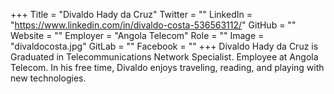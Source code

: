 +++
Title = "Divaldo Hady da Cruz"
Twitter = ""
LinkedIn = "https://www.linkedin.com/in/divaldo-costa-536563112/"
GitHub = ""
Website = ""
Employer = "Angola Telecom"
Role = ""
Image = "divaldocosta.jpg"
GitLab = ""
Facebook = ""
+++
Divaldo Hady da Cruz is Graduated in Telecommunications Network Specialist. Employee at Angola Telecom. In his free time, Divaldo enjoys traveling, reading, and playing with new technologies.